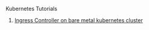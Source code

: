 Kubernetes Tutorials

1. [Ingress Controller on bare metal kubernetes cluster](bare-metal-ingress/README.md)
